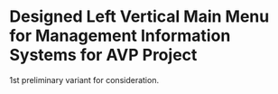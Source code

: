 # Designed Left Vertical Main Menu for Management Information Systems for AVP Project
1st preliminary variant for consideration.
